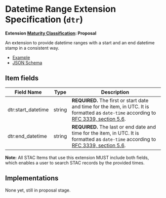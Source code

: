 # Datetime Range Extension Specification (`dtr`)

**Extension [Maturity Classification](../README.md#extension-maturity): Proposal**

An extension to provide datetime ranges with a start and an end datetime stamp in a consistent way.

- [Example](example-video.json)
- [JSON Schema](schema.json)

## Item fields

| Field Name         | Type   | Description                                                  |
| ------------------ | ------ | ------------------------------------------------------------ |
| dtr:start_datetime | string | **REQUIRED.** The first or start date and time for the item, in UTC. It is formatted as `date-time` according to [RFC 3339, section 5.6](https://tools.ietf.org/html/rfc3339#section-5.6). |
| dtr:end_datetime   | string | **REQUIRED.** The last or end date and time for the item, in UTC. It is formatted as `date-time` according to [RFC 3339, section 5.6](https://tools.ietf.org/html/rfc3339#section-5.6). |

**Note:** All STAC Items that use this extension MUST include both fields, which enables a user to
search STAC records by the provided times.

## Implementations

None yet, still in proposal stage.

